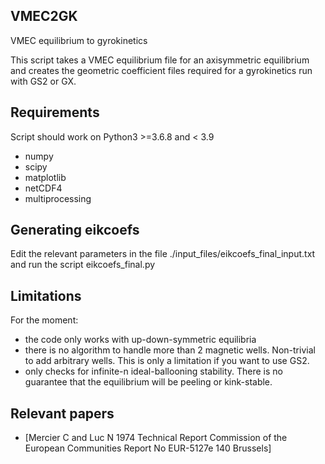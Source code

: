 ## VMEC2GK
VMEC equilibrium to gyrokinetics 

This script takes a VMEC equilibrium file for an axisymmetric equilibrium and creates the geometric coefficient files required for a gyrokinetics run with GS2 or GX.

## Requirements
Script should work on Python3 >=3.6.8 and < 3.9  
* numpy
* scipy
* matplotlib
* netCDF4
* multiprocessing


## Generating eikcoefs
Edit the relevant parameters in the file ./input\_files/eikcoefs\_final\_input.txt and run the script eikcoefs\_final.py

## Limitations
For the moment:
* the code only works with up-down-symmetric equilibria
* there is no algorithm to handle more than 2 magnetic wells. Non-trivial to add arbitrary wells. This is only a limitation if you want to use GS2.
* only checks for infinite-n ideal-ballooning stability. There is no guarantee that the equilibrium will be peeling or kink-stable.

## Relevant papers
* [Mercier C and Luc N 1974 Technical Report Commission of the European Communities Report No EUR-5127e 140 Brussels]
